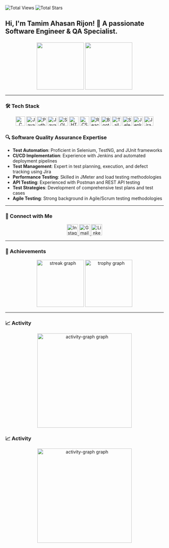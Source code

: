 ![Total Views](https://komarev.com/ghpvc/?username=tamim-ar&label=Profile%20Views&color=blue&style=for-the-badge)
![Total Stars](https://img.shields.io/github/stars/tamim-ar?color=yellow&style=for-the-badge&logo=github)

<h2 align="left">Hi, I'm Tamim Ahasan Rijon! 👋 A passionate Software Engineer & QA Specialist.</h2>

###

<div align="center">
<img height="150px" src="https://github-readme-stats.vercel.app/api?username=tamim-ar&hide_title=true&hide_border=true&show_icons=true&include_all_commits=true&count_private=true&disable_animations=false&theme=dracula&locale=en&hide_border=false"/>

<img height="150px" src="https://github-readme-stats.vercel.app/api/top-langs/?username=tamim-ar&hide=html&hide_title=true&hide_border=true&layout=compact&langs_count=10&theme=dracula&hide_border=false"/>
</div>

---

### 🛠️ Tech Stack

<div align="center">
  <img src="https://cdn.jsdelivr.net/gh/devicons/devicon/icons/c/c-original.svg" height="30" alt="C logo" />
  <img src="https://cdn.jsdelivr.net/gh/devicons/devicon/icons/java/java-original.svg" height="30" alt="Java logo" />
  <img src="https://cdn.jsdelivr.net/gh/devicons/devicon/icons/python/python-original.svg" height="30" alt="Python logo" />
  <img src="https://cdn.jsdelivr.net/gh/devicons/devicon/icons/javascript/javascript-original.svg" height="30" alt="JavaScript logo" />
  <img src="https://cdn.jsdelivr.net/gh/devicons/devicon/icons/mysql/mysql-original.svg" height="30" alt="SQL logo" />
  <img src="https://cdn.jsdelivr.net/gh/devicons/devicon/icons/html5/html5-original.svg" height="30" alt="HTML logo" />
  <img src="https://cdn.jsdelivr.net/gh/devicons/devicon/icons/css3/css3-original.svg" height="30" alt="CSS logo" />
  <img src="https://cdn.jsdelivr.net/gh/devicons/devicon/icons/react/react-original.svg" height="30" alt="React logo" />
  <img src="https://cdn.jsdelivr.net/gh/devicons/devicon/icons/bootstrap/bootstrap-original.svg" height="30" alt="Bootstrap logo" />
  <img src="https://upload.wikimedia.org/wikipedia/commons/d/d5/Tailwind_CSS_Logo.svg" height="30" alt="Tailwind CSS logo" />
  <img src="https://cdn.jsdelivr.net/gh/devicons/devicon/icons/selenium/selenium-original.svg" height="30" alt="Selenium logo" />
  <img src="https://cdn.jsdelivr.net/gh/devicons/devicon/icons/jenkins/jenkins-original.svg" height="30" alt="Jenkins logo" />
  <img src="https://cdn.jsdelivr.net/gh/devicons/devicon/icons/jira/jira-original.svg" height="30" alt="Jira logo" />
</div>

### 🔍 Software Quality Assurance Expertise

- **Test Automation**: Proficient in Selenium, TestNG, and JUnit frameworks
- **CI/CD Implementation**: Experience with Jenkins and automated deployment pipelines
- **Test Management**: Expert in test planning, execution, and defect tracking using Jira
- **Performance Testing**: Skilled in JMeter and load testing methodologies
- **API Testing**: Experienced with Postman and REST API testing
- **Test Strategies**: Development of comprehensive test plans and test cases
- **Agile Testing**: Strong background in Agile/Scrum testing methodologies

---

### 🔗 Connect with Me

<div align="center">
  <a href="https://www.instagram.com/tamim__ahasan/" target="_blank">
    <img src="https://img.shields.io/static/v1?message=Instagram&logo=instagram&color=E4405F&style=for-the-badge" height="35" alt="Instagram" />
  </a>
  <a href="mailto:tamimahasan.ar@gmail.com" target="_blank">
    <img src="https://img.shields.io/static/v1?message=Gmail&logo=gmail&color=D14836&style=for-the-badge" height="35" alt="Gmail" />
  </a>
  <a href="https://www.linkedin.com/in/tamim-ar/" target="_blank">
    <img src="https://img.shields.io/static/v1?message=LinkedIn&logo=linkedin&color=0077B5&style=for-the-badge" height="35" alt="LinkedIn" />
  </a>
</div>

---

### 🥇 Achievements

<div align="center">
  <img src="https://streak-stats.demolab.com?user=tamim-ar&locale=en&mode=daily&theme=dracula&hide_border=false&border_radius=5&order=3" height="150" alt="streak graph"  />
  <img src="https://github-profile-trophy.vercel.app?username=tamim-ar&theme=dracula&column=-1&row=1&margin-w=8&margin-h=8&no-bg=false&no-frame=false&order=4" height="150" alt="trophy graph"  />
</div>

---

### 📈 Activity

<div align="center">
  <img src="https://github-readme-activity-graph.vercel.app/graph?username=tamim-ar&radius=16&theme=react&area=true&order=5" height="300" alt="activity-graph graph"  />
</div>

### 📈 Activity

<div align="center">
  <img src="https://github-readme-activity-graph.vercel.app/graph?username=tamim-ar&radius=16&theme=react&area=true&order=5" height="300" alt="activity-graph graph"  />
</div>
